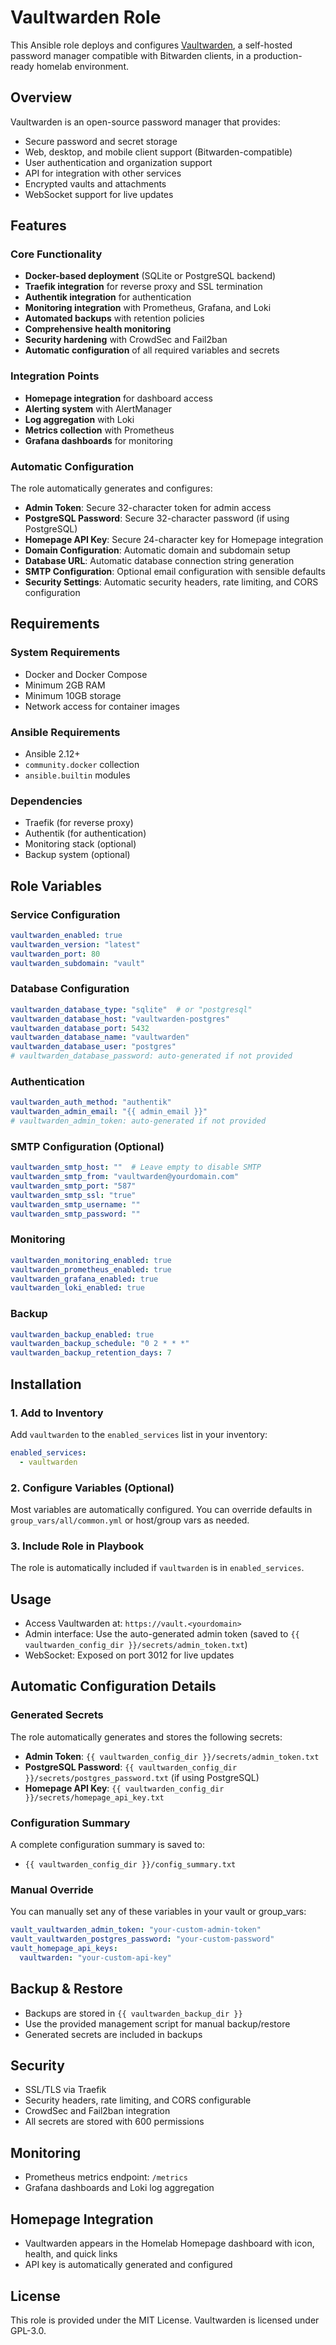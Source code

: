 # Vaultwarden Role

This Ansible role deploys and configures [Vaultwarden](https://github.com/dani-garcia/vaultwarden), a self-hosted password manager compatible with Bitwarden clients, in a production-ready homelab environment.

## Overview

Vaultwarden is an open-source password manager that provides:

- Secure password and secret storage
- Web, desktop, and mobile client support (Bitwarden-compatible)
- User authentication and organization support
- API for integration with other services
- Encrypted vaults and attachments
- WebSocket support for live updates

## Features

### Core Functionality
- **Docker-based deployment** (SQLite or PostgreSQL backend)
- **Traefik integration** for reverse proxy and SSL termination
- **Authentik integration** for authentication
- **Monitoring integration** with Prometheus, Grafana, and Loki
- **Automated backups** with retention policies
- **Comprehensive health monitoring**
- **Security hardening** with CrowdSec and Fail2ban
- **Automatic configuration** of all required variables and secrets

### Integration Points
- **Homepage integration** for dashboard access
- **Alerting system** with AlertManager
- **Log aggregation** with Loki
- **Metrics collection** with Prometheus
- **Grafana dashboards** for monitoring

### Automatic Configuration
The role automatically generates and configures:
- **Admin Token**: Secure 32-character token for admin access
- **PostgreSQL Password**: Secure 32-character password (if using PostgreSQL)
- **Homepage API Key**: Secure 24-character key for Homepage integration
- **Domain Configuration**: Automatic domain and subdomain setup
- **Database URL**: Automatic database connection string generation
- **SMTP Configuration**: Optional email configuration with sensible defaults
- **Security Settings**: Automatic security headers, rate limiting, and CORS configuration

## Requirements

### System Requirements
- Docker and Docker Compose
- Minimum 2GB RAM
- Minimum 10GB storage
- Network access for container images

### Ansible Requirements
- Ansible 2.12+
- `community.docker` collection
- `ansible.builtin` modules

### Dependencies
- Traefik (for reverse proxy)
- Authentik (for authentication)
- Monitoring stack (optional)
- Backup system (optional)

## Role Variables

### Service Configuration
```yaml
vaultwarden_enabled: true
vaultwarden_version: "latest"
vaultwarden_port: 80
vaultwarden_subdomain: "vault"
```

### Database Configuration
```yaml
vaultwarden_database_type: "sqlite"  # or "postgresql"
vaultwarden_database_host: "vaultwarden-postgres"
vaultwarden_database_port: 5432
vaultwarden_database_name: "vaultwarden"
vaultwarden_database_user: "postgres"
# vaultwarden_database_password: auto-generated if not provided
```

### Authentication
```yaml
vaultwarden_auth_method: "authentik"
vaultwarden_admin_email: "{{ admin_email }}"
# vaultwarden_admin_token: auto-generated if not provided
```

### SMTP Configuration (Optional)
```yaml
vaultwarden_smtp_host: ""  # Leave empty to disable SMTP
vaultwarden_smtp_from: "vaultwarden@yourdomain.com"
vaultwarden_smtp_port: "587"
vaultwarden_smtp_ssl: "true"
vaultwarden_smtp_username: ""
vaultwarden_smtp_password: ""
```

### Monitoring
```yaml
vaultwarden_monitoring_enabled: true
vaultwarden_prometheus_enabled: true
vaultwarden_grafana_enabled: true
vaultwarden_loki_enabled: true
```

### Backup
```yaml
vaultwarden_backup_enabled: true
vaultwarden_backup_schedule: "0 2 * * *"
vaultwarden_backup_retention_days: 7
```

## Installation

### 1. Add to Inventory
Add `vaultwarden` to the `enabled_services` list in your inventory:

```yaml
enabled_services:
  - vaultwarden
```

### 2. Configure Variables (Optional)
Most variables are automatically configured. You can override defaults in `group_vars/all/common.yml` or host/group vars as needed.

### 3. Include Role in Playbook
The role is automatically included if `vaultwarden` is in `enabled_services`.

## Usage

- Access Vaultwarden at: `https://vault.<yourdomain>`
- Admin interface: Use the auto-generated admin token (saved to `{{ vaultwarden_config_dir }}/secrets/admin_token.txt`)
- WebSocket: Exposed on port 3012 for live updates

## Automatic Configuration Details

### Generated Secrets
The role automatically generates and stores the following secrets:
- **Admin Token**: `{{ vaultwarden_config_dir }}/secrets/admin_token.txt`
- **PostgreSQL Password**: `{{ vaultwarden_config_dir }}/secrets/postgres_password.txt` (if using PostgreSQL)
- **Homepage API Key**: `{{ vaultwarden_config_dir }}/secrets/homepage_api_key.txt`

### Configuration Summary
A complete configuration summary is saved to:
- `{{ vaultwarden_config_dir }}/config_summary.txt`

### Manual Override
You can manually set any of these variables in your vault or group_vars:
```yaml
vault_vaultwarden_admin_token: "your-custom-admin-token"
vault_vaultwarden_postgres_password: "your-custom-password"
vault_homepage_api_keys:
  vaultwarden: "your-custom-api-key"
```

## Backup & Restore
- Backups are stored in `{{ vaultwarden_backup_dir }}`
- Use the provided management script for manual backup/restore
- Generated secrets are included in backups

## Security
- SSL/TLS via Traefik
- Security headers, rate limiting, and CORS configurable
- CrowdSec and Fail2ban integration
- All secrets are stored with 600 permissions

## Monitoring
- Prometheus metrics endpoint: `/metrics`
- Grafana dashboards and Loki log aggregation

## Homepage Integration
- Vaultwarden appears in the Homelab Homepage dashboard with icon, health, and quick links
- API key is automatically generated and configured

## License

This role is provided under the MIT License. Vaultwarden is licensed under GPL-3.0. 